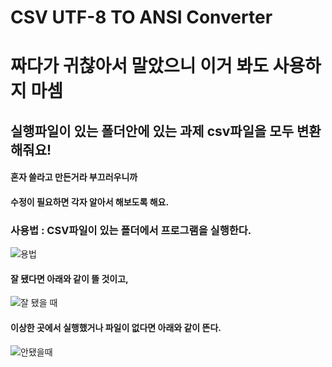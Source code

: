# CSV UTF-8 TO ANSI Converter

# 짜다가 귀찮아서 말았으니 이거 봐도 사용하지 마셈

## 실행파일이 있는 폴더안에 있는 과제 csv파일을 모두 변환해줘요!
#### 혼자 쓸라고 만든거라 부끄러우니까
#### 수정이 필요하면 각자 알아서 해보도록 해요.

### 사용법 : CSV파일이 있는 폴더에서 프로그램을 실행한다.
![용법](https://user-images.githubusercontent.com/29016711/171700205-fbae35f6-7919-4bfb-a920-5d8147c1ee35.png)
#### 잘 됐다면 아래와 같이 뜰 것이고,
![잘 됐을 때](https://user-images.githubusercontent.com/29016711/171700183-75f78e89-c83d-4609-a0ec-8faa774b5be4.png)
#### 이상한 곳에서 실행했거나 파일이 없다면 아래와 같이 뜬다.
![안됐을때](https://user-images.githubusercontent.com/29016711/171700190-a7c61a8d-f8f5-4158-a2e0-dc18e8f64fa7.png)
